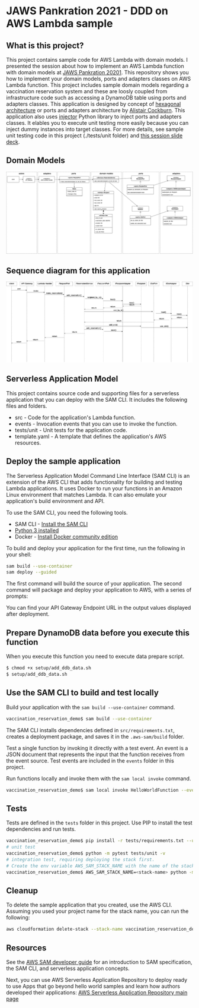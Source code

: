 # JAWS Pankration 2021 - DDD on AWS Lambda sample

## What is this project?

This project contains sample code for AWS Lambda with domain models. I presented the session about how to implement an AWS Lambda function with domain models at [JAWS Pankration 20201](https://jawspankration2021.jaws-ug.jp/en). This repository shows you how to implement your domain models, ports and adapters classes on AWS Lambda function. This project includes sample domain models regarding a vaccination reservation system and these are loosly coupled from infrastructure code such as accessing a DynamoDB table using ports and adapters classes. This application is designed by concept of [hexagonal architecture](<https://en.wikipedia.org/wiki/Hexagonal_architecture_(software)>) or ports and adapters architecture by [Alistair Cockburn](https://en.wikipedia.org/wiki/Alistair_Cockburn). This application also uses [injector](https://github.com/alecthomas/injector) Python library to inject ports and adapters classes. It elables you to execute unit testing more easily because you can inject dummy instances into target classes. For more details, see sample unit testing code in this project (./tests/unit folder) and [this session slide deck](https://github.com/afukui/jaws-pankration-ddd-lambda/blob/main/2021120_JAWS_PANKRATION_2021_DDD_Lambda.pdf).

## Domain Models

![Domain Models](ReservationReporter-Page-1.drawio.png)

## Sequence diagram for this application

![Sequence diagram](ReservationReporter-Page-2.drawio.png)

## Serverless Application Model

This project contains source code and supporting files for a serverless application that you can deploy with the SAM CLI. It includes the following files and folders.

- src - Code for the application's Lambda function.
- events - Invocation events that you can use to invoke the function.
- tests/unit - Unit tests for the application code.
- template.yaml - A template that defines the application's AWS resources.

## Deploy the sample application

The Serverless Application Model Command Line Interface (SAM CLI) is an extension of the AWS CLI that adds functionality for building and testing Lambda applications. It uses Docker to run your functions in an Amazon Linux environment that matches Lambda. It can also emulate your application's build environment and API.

To use the SAM CLI, you need the following tools.

- SAM CLI - [Install the SAM CLI](https://docs.aws.amazon.com/serverless-application-model/latest/developerguide/serverless-sam-cli-install.html)
- [Python 3 installed](https://www.python.org/downloads/)
- Docker - [Install Docker community edition](https://hub.docker.com/search/?type=edition&offering=community)

To build and deploy your application for the first time, run the following in your shell:

```bash
sam build --use-container
sam deploy --guided
```

The first command will build the source of your application. The second command will package and deploy your application to AWS, with a series of prompts:

You can find your API Gateway Endpoint URL in the output values displayed after deployment.

## Prepare DynamoDB data before you execute this function

When you execute this function you need to execute data prepare script.

```bash
$ chmod +x setup/add_ddb_data.sh
$ setup/add_ddb_data.sh

```

## Use the SAM CLI to build and test locally

Build your application with the `sam build --use-container` command.

```bash
vaccination_reservation_demo$ sam build --use-container
```

The SAM CLI installs dependencies defined in `src/requirements.txt`, creates a deployment package, and saves it in the `.aws-sam/build` folder.

Test a single function by invoking it directly with a test event. An event is a JSON document that represents the input that the function receives from the event source. Test events are included in the `events` folder in this project.

Run functions locally and invoke them with the `sam local invoke` command.

```bash
vaccination_reservation_demo$ sam local invoke HelloWorldFunction --event events/event.json
```

## Tests

Tests are defined in the `tests` folder in this project. Use PIP to install the test dependencies and run tests.

```bash
vaccination_reservation_demo$ pip install -r tests/requirements.txt --user
# unit test
vaccination_reservation_demo$ python -m pytest tests/unit -v
# integration test, requiring deploying the stack first.
# Create the env variable AWS_SAM_STACK_NAME with the name of the stack we are testing
vaccination_reservation_demo$ AWS_SAM_STACK_NAME=<stack-name> python -m pytest tests/integration -v
```

## Cleanup

To delete the sample application that you created, use the AWS CLI. Assuming you used your project name for the stack name, you can run the following:

```bash
aws cloudformation delete-stack --stack-name vaccination_reservation_demo
```

## Resources

See the [AWS SAM developer guide](https://docs.aws.amazon.com/serverless-application-model/latest/developerguide/what-is-sam.html) for an introduction to SAM specification, the SAM CLI, and serverless application concepts.

Next, you can use AWS Serverless Application Repository to deploy ready to use Apps that go beyond hello world samples and learn how authors developed their applications: [AWS Serverless Application Repository main page](https://aws.amazon.com/serverless/serverlessrepo/)
